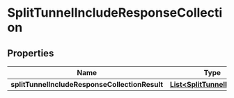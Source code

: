 # SplitTunnelIncludeResponseCollection

## Properties
Name | Type | Description | Notes
------------ | ------------- | ------------- | -------------
**splitTunnelIncludeResponseCollectionResult** | [**List&lt;SplitTunnelInclude&gt;**](SplitTunnelInclude.md) |  |  [optional]
